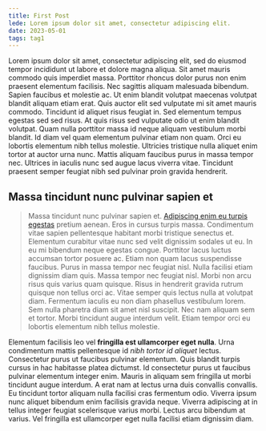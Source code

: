 ```yaml
---
title: First Post
lede: Lorem ipsum dolor sit amet, consectetur adipiscing elit.
date: 2023-05-01
tags: tag1
---
```


Lorem ipsum dolor sit amet, consectetur adipiscing elit, sed do eiusmod tempor incididunt ut labore et dolore magna aliqua. Sit amet mauris commodo quis imperdiet massa. Porttitor rhoncus dolor purus non enim praesent elementum facilisis. Nec sagittis aliquam malesuada bibendum. Sapien faucibus et molestie ac. Ut enim blandit volutpat maecenas volutpat blandit aliquam etiam erat. Quis auctor elit sed vulputate mi sit amet mauris commodo. Tincidunt id aliquet risus feugiat in. Sed elementum tempus egestas sed sed risus. At quis risus sed vulputate odio ut enim blandit volutpat. Quam nulla porttitor massa id neque aliquam vestibulum morbi blandit. Id diam vel quam elementum pulvinar etiam non quam. Orci eu lobortis elementum nibh tellus molestie. Ultricies tristique nulla aliquet enim tortor at auctor urna nunc. Mattis aliquam faucibus purus in massa tempor nec. Ultrices in iaculis nunc sed augue lacus viverra vitae. Tincidunt praesent semper feugiat nibh sed pulvinar proin gravida hendrerit.

## Massa tincidunt nunc pulvinar sapien et

> Massa tincidunt nunc pulvinar sapien et. <a href="example.com">Adipiscing enim eu turpis egestas</a> pretium aenean. Eros in cursus turpis massa. Condimentum vitae sapien pellentesque habitant morbi tristique senectus et. Elementum curabitur vitae nunc sed velit dignissim sodales ut eu. In eu mi bibendum neque egestas congue. Porttitor lacus luctus accumsan tortor posuere ac. Etiam non quam lacus suspendisse faucibus. Purus in massa tempor nec feugiat nisl. Nulla facilisi etiam dignissim diam quis. Massa tempor nec feugiat nisl. Morbi non arcu risus quis varius quam quisque. Risus in hendrerit gravida rutrum quisque non tellus orci ac. Vitae semper quis lectus nulla at volutpat diam. Fermentum iaculis eu non diam phasellus vestibulum lorem. Sem nulla pharetra diam sit amet nisl suscipit. Nec nam aliquam sem et tortor. Morbi tincidunt augue interdum velit. Etiam tempor orci eu lobortis elementum nibh tellus molestie.

Elementum facilisis leo vel **fringilla est ullamcorper eget nulla**. Urna condimentum mattis pellentesque id _nibh tortor id aliquet_ lectus. Consectetur purus ut faucibus pulvinar elementum. Quis blandit turpis cursus in hac habitasse platea dictumst. Id consectetur purus ut faucibus pulvinar elementum integer enim. Mauris in aliquam sem fringilla ut morbi tincidunt augue interdum. A erat nam at lectus urna duis convallis convallis. Eu tincidunt tortor aliquam nulla facilisi cras fermentum odio. Viverra ipsum nunc aliquet bibendum enim facilisis gravida neque. Viverra adipiscing at in tellus integer feugiat scelerisque varius morbi. Lectus arcu bibendum at varius. Vel fringilla est ullamcorper eget nulla facilisi etiam dignissim diam.


